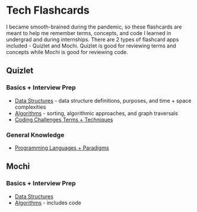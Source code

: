 # Tech Flashcards
I became smooth-brained during the pandemic, so these flashcards are meant to help me remember terms, concepts, and code I learned in undergrad and during internships. There are 2 types of flashcard apps included - Quizlet and Mochi. Quizlet is good for reviewing terms and concepts while Mochi is good for reviewing code.
## Quizlet
### Basics + Interview Prep
  * [Data Structures](https://quizlet.com/_by8i89?x=1jqt&i=3tpv2g) - data structure definitions, purposes, and time + space complexities
  * [Algorithms](https://quizlet.com/_c0d5fa?x=1jqt&i=3tpv2g) - sorting, algorithmic approaches, and graph traversals
  * [Coding Challenges Terms + Techniques](https://quizlet.com/_by5spm?x=1qqt&i=3tpv2g)
### General Knowledge
  * [Programming Languages + Paradigms](https://quizlet.com/711340754/programming-languages-flash-cards/)
  
## Mochi
### Basics + Interview Prep
  * [Data Structures](https://app.mochi.cards/decks/06b1d622-9d8c-4fc8-b148-8d1b62f45a7c/DuSOPfQN/Data-Structures)
  * [Algorithms](https://app.mochi.cards/decks/06b1d622-9d8c-4fc8-b148-8d1b62f45a7c/petAYmPv/Algorithms) - includes code
